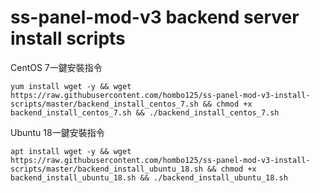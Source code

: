 # ss-panel-mod-v3 backend server install scripts
CentOS 7一鍵安裝指令
```
yum install wget -y && wget https://raw.githubusercontent.com/hombo125/ss-panel-mod-v3-install-scripts/master/backend_install_centos_7.sh && chmod +x backend_install_centos_7.sh && ./backend_install_centos_7.sh
```
Ubuntu 18一鍵安裝指令
```
apt install wget -y && wget https://raw.githubusercontent.com/hombo125/ss-panel-mod-v3-install-scripts/master/backend_install_ubuntu_18.sh && chmod +x backend_install_ubuntu_18.sh && ./backend_install_ubuntu_18.sh
```
